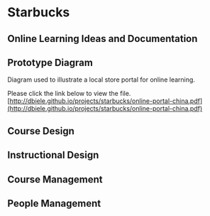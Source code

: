 # Starbucks  #

Online Learning Ideas and Documentation
-----------------------

## Prototype Diagram ##

Diagram used to illustrate a local store portal for online learning.  

Please click the link below to view the file.  
[http://dbiele.github.io/projects/starbucks/online-portal-china.pdf](http://dbiele.github.io/projects/starbucks/online-portal-china.pdf)

## Course Design ##


## Instructional Design ##


## Course Management ##


## People Management ##
